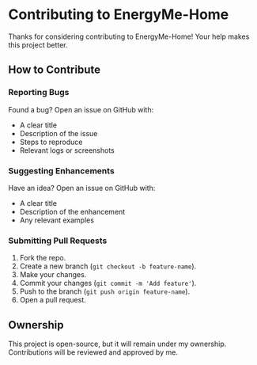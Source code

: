 # Contributing to EnergyMe-Home

Thanks for considering contributing to EnergyMe-Home! Your help makes this project better.

## How to Contribute

### Reporting Bugs

Found a bug? Open an issue on GitHub with:

- A clear title
- Description of the issue
- Steps to reproduce
- Relevant logs or screenshots

### Suggesting Enhancements

Have an idea? Open an issue on GitHub with:

- A clear title
- Description of the enhancement
- Any relevant examples

### Submitting Pull Requests

1. Fork the repo.
2. Create a new branch (`git checkout -b feature-name`).
3. Make your changes.
4. Commit your changes (`git commit -m 'Add feature'`).
5. Push to the branch (`git push origin feature-name`).
6. Open a pull request.

## Ownership

This project is open-source, but it will remain under my ownership. Contributions will be reviewed and approved by me.

